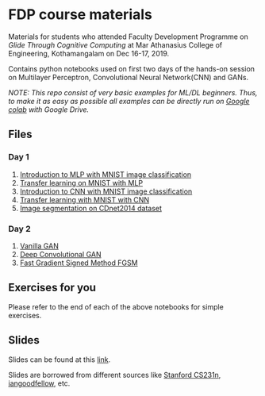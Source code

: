 # FDP course materials

Materials for students who attended Faculty Development Programme on *Glide Through Cognitive Computing* 
at Mar Athanasius College of Engineering, Kothamangalam on Dec 16-17, 2019.

Contains python notebooks used on first two days of the hands-on session on Multilayer Perceptron, Convolutional Neural 
Network(CNN) and GANs.

_NOTE: This repo consist of very basic examples for ML/DL beginners. Thus, to make it as 
easy as possible all examples can be directly run on 
[Google colab](https://colab.research.google.com/) with Google Drive._
 
 ## Files
 
 ### Day 1
 1. [Introduction to MLP with MNIST image classification](https://github.com/alwynmathew/FDP-CC-MACE/blob/master/Day_1/1_MLP/mnist_mlp.ipynb)
 2. [Transfer learning on MNIST with MLP](https://github.com/alwynmathew/FDP-CC-MACE/blob/master/Day_1/1_MLP/transfer_mlp.ipynb)
 3. [Introduction to CNN with MNIST image classification](https://github.com/alwynmathew/FDP-CC-MACE/blob/master/Day_1/2_CNN/1_mnist_cnn.ipynb)
 4. [Transfer learning with MNIST with CNN](https://github.com/alwynmathew/FDP-CC-MACE/blob/master/Day_1/2_CNN/2_transfer_cnn.ipynb)
 5. [Image segmentation on CDnet2014 dataset](https://github.com/alwynmathew/FDP-CC-MACE/blob/master/Day_1/2_CNN/3_segment_finetune.ipynb)
 
  ### Day 2
 1. [Vanilla GAN](https://github.com/alwynmathew/FDP-CC-MACE/blob/master/Day_2/1_GAN/GAN-keras-mnist-MLP.ipynb)
 2. [Deep Convolutional GAN](https://github.com/alwynmathew/FDP-CC-MACE/blob/master/Day_2/1_GAN/GAN-keras-mnist-DCGAN.ipynb)
 3. [Fast Gradient Signed Method FGSM](https://github.com/alwynmathew/FDP-CC-MACE/blob/master/Day_2/2_AdversarialExamples/FGSM.ipynb)
 
 ## Exercises for you
 
 Please refer to the end of each of the above notebooks for simple exercises.
 
 ## Slides
 
 Slides can be found at this [link]().
 
 Slides are borrowed from different sources like [Stanford CS231n](http://cs231n.stanford.edu/), [iangoodfellow](http://www.iangoodfellow.com/), etc.
